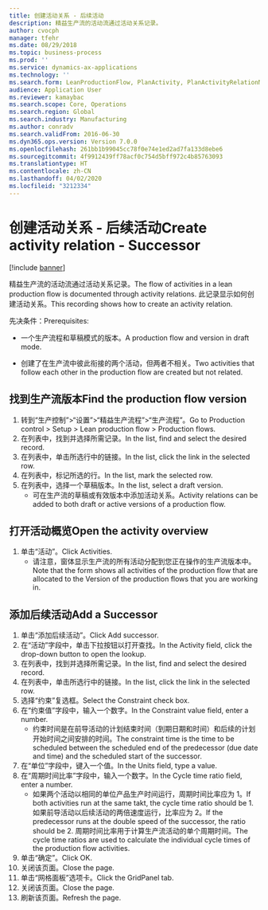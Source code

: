```yaml
---
title: 创建活动关系 - 后续活动
description: 精益生产流的活动流通过活动关系记录。
author: cvocph
manager: tfehr
ms.date: 08/29/2018
ms.topic: business-process
ms.prod: ''
ms.service: dynamics-ax-applications
ms.technology: ''
ms.search.form: LeanProductionFlow, PlanActivity, PlanActivityRelationNew, PlanActivityLookup, DefaultDashboard
audience: Application User
ms.reviewer: kamaybac
ms.search.scope: Core, Operations
ms.search.region: Global
ms.search.industry: Manufacturing
ms.author: conradv
ms.search.validFrom: 2016-06-30
ms.dyn365.ops.version: Version 7.0.0
ms.openlocfilehash: 261bb1b99045cc78f0e74e1ed2ad7fa133d8ebe6
ms.sourcegitcommit: 4f9912439ff78acf0c754d5bff972c4b85763093
ms.translationtype: HT
ms.contentlocale: zh-CN
ms.lasthandoff: 04/02/2020
ms.locfileid: "3212334"
---
```

# <a name="create-activity-relation---successor"></a><span data-ttu-id="4678c-103">创建活动关系 - 后续活动</span><span class="sxs-lookup"><span data-stu-id="4678c-103">Create activity relation - Successor</span></span>

[!include [banner](../../includes/banner.md)]

<span data-ttu-id="4678c-104">精益生产流的活动流通过活动关系记录。</span><span class="sxs-lookup"><span data-stu-id="4678c-104">The flow of activities in a lean production flow is documented through activity relations.</span></span> <span data-ttu-id="4678c-105">此记录显示如何创建活动关系。</span><span class="sxs-lookup"><span data-stu-id="4678c-105">This recording shows how to create an activity relation.</span></span>

<span data-ttu-id="4678c-106">先决条件：</span><span class="sxs-lookup"><span data-stu-id="4678c-106">Prerequisites:</span></span>

- <span data-ttu-id="4678c-107">一个生产流程和草稿模式的版本。</span><span class="sxs-lookup"><span data-stu-id="4678c-107">A production flow and version in draft mode.</span></span> 

- <span data-ttu-id="4678c-108">创建了在生产流中彼此衔接的两个活动，但两者不相关。</span><span class="sxs-lookup"><span data-stu-id="4678c-108">Two activities that follow each other in the production flow are created but not related.</span></span>


## <a name="find-the-production-flow-version"></a><span data-ttu-id="4678c-109">找到生产流版本</span><span class="sxs-lookup"><span data-stu-id="4678c-109">Find the production flow version</span></span> 
1. <span data-ttu-id="4678c-110">转到“生产控制”>“设置”>“精益生产流程”>“生产流程”。</span><span class="sxs-lookup"><span data-stu-id="4678c-110">Go to Production control > Setup > Lean production flow > Production flows.</span></span>
2. <span data-ttu-id="4678c-111">在列表中，找到并选择所需记录。</span><span class="sxs-lookup"><span data-stu-id="4678c-111">In the list, find and select the desired record.</span></span>
3. <span data-ttu-id="4678c-112">在列表中，单击所选行中的链接。</span><span class="sxs-lookup"><span data-stu-id="4678c-112">In the list, click the link in the selected row.</span></span>
4. <span data-ttu-id="4678c-113">在列表中，标记所选的行。</span><span class="sxs-lookup"><span data-stu-id="4678c-113">In the list, mark the selected row.</span></span>
5. <span data-ttu-id="4678c-114">在列表中，选择一个草稿版本。</span><span class="sxs-lookup"><span data-stu-id="4678c-114">In the list, select a draft version.</span></span>
    * <span data-ttu-id="4678c-115">可在生产流的草稿或有效版本中添加活动关系。</span><span class="sxs-lookup"><span data-stu-id="4678c-115">Activity relations can be added to both draft or active versions of a production flow.</span></span>  

## <a name="open-the-activity-overview"></a><span data-ttu-id="4678c-116">打开活动概览</span><span class="sxs-lookup"><span data-stu-id="4678c-116">Open the activity overview</span></span>
1. <span data-ttu-id="4678c-117">单击“活动”。</span><span class="sxs-lookup"><span data-stu-id="4678c-117">Click Activities.</span></span>
    * <span data-ttu-id="4678c-118">请注意，窗体显示生产流的所有活动分配到您正在操作的生产流版本中。</span><span class="sxs-lookup"><span data-stu-id="4678c-118">Note that the form shows all activities of the production flow that are allocated to the Version of the production flows that you are working in.</span></span>  

## <a name="add-a-successor"></a><span data-ttu-id="4678c-119">添加后续活动</span><span class="sxs-lookup"><span data-stu-id="4678c-119">Add a Successor</span></span>
1. <span data-ttu-id="4678c-120">单击“添加后续活动”。</span><span class="sxs-lookup"><span data-stu-id="4678c-120">Click Add successor.</span></span>
2. <span data-ttu-id="4678c-121">在“活动”字段中，单击下拉按钮以打开查找。</span><span class="sxs-lookup"><span data-stu-id="4678c-121">In the Activity field, click the drop-down button to open the lookup.</span></span>
3. <span data-ttu-id="4678c-122">在列表中，找到并选择所需记录。</span><span class="sxs-lookup"><span data-stu-id="4678c-122">In the list, find and select the desired record.</span></span>
4. <span data-ttu-id="4678c-123">在列表中，单击所选行中的链接。</span><span class="sxs-lookup"><span data-stu-id="4678c-123">In the list, click the link in the selected row.</span></span>
5. <span data-ttu-id="4678c-124">选择“约束”复选框。</span><span class="sxs-lookup"><span data-stu-id="4678c-124">Select the Constraint check box.</span></span>
6. <span data-ttu-id="4678c-125">在“约束值”字段中，输入一个数字。</span><span class="sxs-lookup"><span data-stu-id="4678c-125">In the Constraint value field, enter a number.</span></span>
    * <span data-ttu-id="4678c-126">约束时间是在前导活动的计划结束时间（到期日期和时间）和后续的计划开始时间之间安排的时间。</span><span class="sxs-lookup"><span data-stu-id="4678c-126">The constraint time is the time to be scheduled between the scheduled end of the predecessor (due date and time) and the scheduled start of the successor.</span></span>  
7. <span data-ttu-id="4678c-127">在“单位”字段中，键入一个值。</span><span class="sxs-lookup"><span data-stu-id="4678c-127">In the Units field, type a value.</span></span>
8. <span data-ttu-id="4678c-128">在“周期时间比率”字段中，输入一个数字。</span><span class="sxs-lookup"><span data-stu-id="4678c-128">In the Cycle time ratio field, enter a number.</span></span>
    * <span data-ttu-id="4678c-129">如果两个活动以相同的单位产品生产时间运行，周期时间比率应为 1。</span><span class="sxs-lookup"><span data-stu-id="4678c-129">If both activities run at the same takt, the cycle time ratio should be 1.</span></span> <span data-ttu-id="4678c-130">如果前导活动以后续活动的两倍速度运行，比率应为 2。</span><span class="sxs-lookup"><span data-stu-id="4678c-130">If the predecessor runs at the double speed of the successor, the ratio should be 2.</span></span>   <span data-ttu-id="4678c-131">周期时间比率用于计算生产流活动的单个周期时间。</span><span class="sxs-lookup"><span data-stu-id="4678c-131">The cycle time ratios are used to calculate the individual cycle times of the production flow activities.</span></span>  
9. <span data-ttu-id="4678c-132">单击“确定”。</span><span class="sxs-lookup"><span data-stu-id="4678c-132">Click OK.</span></span>
10. <span data-ttu-id="4678c-133">关闭该页面。</span><span class="sxs-lookup"><span data-stu-id="4678c-133">Close the page.</span></span>
11. <span data-ttu-id="4678c-134">单击“网格面板”选项卡。</span><span class="sxs-lookup"><span data-stu-id="4678c-134">Click the GridPanel tab.</span></span>
12. <span data-ttu-id="4678c-135">关闭该页面。</span><span class="sxs-lookup"><span data-stu-id="4678c-135">Close the page.</span></span>
13. <span data-ttu-id="4678c-136">刷新该页面。</span><span class="sxs-lookup"><span data-stu-id="4678c-136">Refresh the page.</span></span>

